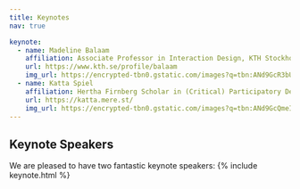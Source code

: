 ```yaml
---
title: Keynotes
nav: true

keynote:
  - name: Madeline Balaam
    affiliation: Associate Professor in Interaction Design, KTH Stockholm
    url: https://www.kth.se/profile/balaam
    img_url: https://encrypted-tbn0.gstatic.com/images?q=tbn:ANd9GcR3bUWUT0-ATIb-Rwxzhc-pDCREWDJEAXQWHzGJ2swL267uek8j
  - name: Katta Spiel
    affiliation: Hertha Firnberg Scholar in (Critical) Participatory Design and Action Research
    url: https://katta.mere.st/
    img_url: https://encrypted-tbn0.gstatic.com/images?q=tbn:ANd9GcQmeIzUhbZGuzrdoIkMuG0bunmJtG8fyIVnmnMMYDOjxxkluyuT
---
```


## Keynote Speakers

We are pleased to have two fantastic keynote speakers:
{% include keynote.html %}